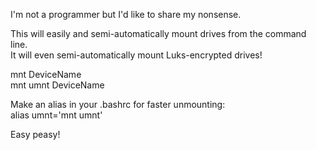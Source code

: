 I'm not a programmer but I'd like to share my nonsense.

This will easily and semi-automatically mount drives from the command line.<BR>
It will even semi-automatically mount Luks-encrypted drives!

mnt DeviceName<BR>
mnt umnt DeviceName

Make an alias in your .bashrc for faster unmounting:<BR>
alias umnt\='mnt umnt'

Easy peasy!
